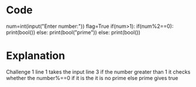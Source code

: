 # Code

num=int(input("Enter number:"))
flag=True
if(num>1):
  if(num%2==0):
    print(bool())
  else:
    print(bool("prime"))
else:
  print(bool())




# Explanation
Challenge 1
line 1 takes the input
line 3 if the number greater than 1 it checks whether the number%==0 if it is the it is no prime else prime gives true
